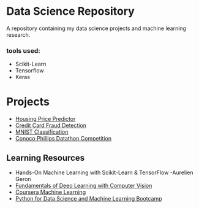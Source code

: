 # Data Science Repository

A repository containing my data science projects and machine learning research.

### tools used: 
* Scikit-Learn
* Tensorflow
* Keras

# Projects
* [Housing Price Predictor](https://github.com/spregler/Data-Science-Machine-Learning/tree/master/housing_prediction)
* [Credit Card Fraud Detection](https://github.com/spregler/Data-Science-Machine-Learning/tree/master/Credit%20Card%20Fraud)
* [MNIST Classification](https://github.com/spregler/Data-Science-Machine-Learning/blob/master/MNIST%20Classification/MNIST.ipynb)
* [Conoco Phillips Datathon Competition](https://github.com/spregler/Data-Science-Machine-Learning/tree/master/Conoco%20Phillips%20Comp2019)

## Learning Resources
* Hands-On Machine Learning with Scikit-Learn & TensorFlow -Aurelien Geron
* [Fundamentals of Deeo Learning with Computer Vision](https://courses.nvidia.com/courses/course-v1:DLI+C-FX-01+V2/about)
* [Coursera Machine Learning](https://www.coursera.org/learn/machine-learning)
* [Python for Data Science and Machine Learning Bootcamp](https://www.udemy.com/course/python-for-data-science-and-machine-learning-bootcamp/)
